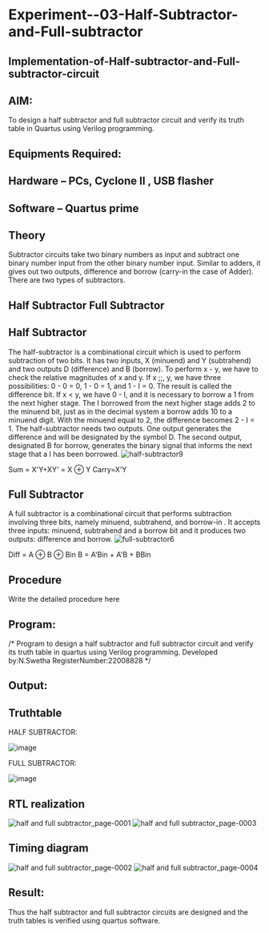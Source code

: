 # Experiment--03-Half-Subtractor-and-Full-subtractor
## Implementation-of-Half-subtractor-and-Full-subtractor-circuit
## AIM:
To design a half subtractor and full subtractor circuit and verify its truth table in Quartus using Verilog programming.

## Equipments Required:
## Hardware – PCs, Cyclone II , USB flasher
## Software – Quartus prime
## Theory
Subtractor circuits take two binary numbers as input and subtract one binary number input from the other binary number input. Similar to adders, it gives out two outputs, difference and borrow (carry-in the case of Adder). There are two types of subtractors.

## Half Subtractor Full Subtractor
## Half Subtractor
The half-subtractor is a combinational circuit which is used to perform subtraction of two bits. It has two inputs, X (minuend) and Y (subtrahend) and two outputs D (difference) and B (borrow). To perform x - y, we have to check the relative magnitudes of x and y. If x ;;, y, we have three possibilities: 0 - 0 = 0, 1 - 0 = 1, and 1 - I = 0. The result is called the difference bit. If x < y, we have 0 - I, and it is necessary to borrow a 1 from the next higher stage. The I borrowed from the next higher stage adds 2 to the minuend bit, just as in the decimal system a borrow adds 10 to a minuend digit. With the minuend equal to 2, the difference becomes 2 - I = 1. The half-subtractor needs two outputs. One output generates the difference and will be designated by the symbol D. The second output, designated B for borrow, generates the binary signal that informs the next stage that a I has been borrowed.
![half-subtractor9](https://user-images.githubusercontent.com/36288975/166112538-58c3bc7c-ee5d-4e6a-ac8d-8e8328efe27a.png)


Sum = X'Y+XY' = X ⊕ Y
Carry=X'Y

## Full Subtractor
A full subtractor is a combinational circuit that performs subtraction involving three bits, namely minuend, subtrahend, and borrow-in . It accepts three inputs: minuend, subtrahend and a borrow bit and it produces two outputs: difference and borrow. 
![full-subtractor6](https://user-images.githubusercontent.com/36288975/166112541-24c68359-3de8-4674-ae22-8272ffc385ed.png)


Diff = A ⊕ B ⊕ Bin B = A'Bin + A'B + BBin

## Procedure



Write the detailed procedure here 


## Program:
/*
Program to design a half subtractor and full subtractor circuit and verify its truth table in quartus using Verilog programming.
Developed by:N.Swetha
RegisterNumber:22008828 
*/

## Output:

## Truthtable

HALF SUBTRACTOR:

![image](https://user-images.githubusercontent.com/122199934/214778528-d8c6a868-8b8e-4bb6-8fe5-016bda5252d6.png)


FULL SUBTRACTOR:


![image](https://user-images.githubusercontent.com/122199934/214778826-c47287fd-1c49-42db-8197-4b2c88b32600.png)





##  RTL realization
![half and full subtractor_page-0001](https://user-images.githubusercontent.com/122199934/214083361-ce68e170-e47d-48d0-9944-25afe1a57fc4.jpg)
![half and full subtractor_page-0003](https://user-images.githubusercontent.com/122199934/214083464-05e9dd50-4373-462b-9a77-b2b9789e5a29.jpg)


## Timing diagram 
![half and full subtractor_page-0002](https://user-images.githubusercontent.com/122199934/214083519-fe56c678-0bf8-4e41-8d5e-2e36d4bea7e3.jpg)
![half and full subtractor_page-0004](https://user-images.githubusercontent.com/122199934/214083585-cb8f0c64-3365-4ae3-8888-1ab4da08a6ad.jpg)

## Result:
Thus the half subtractor and full subtractor circuits are designed and the truth tables is verified using quartus software.
